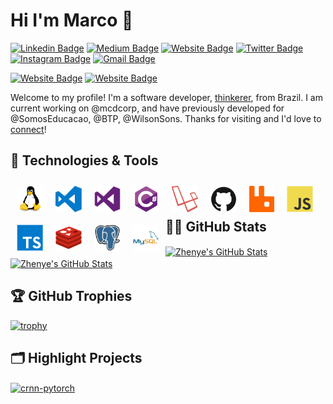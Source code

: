 # Hi I'm Marco 👋

[![Linkedin Badge](https://img.shields.io/badge/-marcoaslima-blue?style=flat&logo=Linkedin&logoColor=white&link=https://www.linkedin.com/in/marcoaslima/)](https://www.linkedin.com/in/marcoaslima/)
[![Medium Badge](https://img.shields.io/badge/-@marcoaslima-000000?style=flat&labelColor=000000&logo=Medium&link=https://medium.com/@marcoaslima)](https://medium.com/@marcoaslima)
[![Website Badge](https://img.shields.io/badge/-marcoaslima.com-7AB900?style=flat&logo=Google-Chrome&logoColor=white&link=https://marcoaslima.com)](https://marcoaslima.com)
[![Twitter Badge](https://img.shields.io/badge/-@marcoaslima-1ca0f1?style=flat&labelColor=1ca0f1&logo=twitter&logoColor=white&link=https://twitter.com/_jesslim)](https://twitter.com/_jesslim)
[![Instagram Badge](https://img.shields.io/badge/-@marcoaslima-purple?style=flat&logo=instagram&logoColor=white&link=https://instagram.com/marcoaslima/)](https://instagram.com/marcoaslima)
[![Gmail Badge](https://img.shields.io/badge/-marcoaslima-c14438?style=flat&logo=Gmail&logoColor=white&link=mailto:marco@proxfield.com)](mailto:marco@proxfield.com)

[![Website Badge](https://img.shields.io/badge/-proxfield.com-323232?style=flat&logo=Google-Chrome&logoColor=white&link=https://proxfield.com)](https://proxfield.com)
[![Website Badge](https://img.shields.io/badge/-proxfield-323232?style=flat&logo=Github&logoColor=white&link=https://https://github.com/proxfield)](https://github.com/proxfield)

Welcome to my profile! I'm a software developer,  [thinkerer](https://github.com/proxfield), from Brazil. I am current working on @mcdcorp, and have previously developed for @SomosEducacao, @BTP, @WilsonSons. Thanks for visiting and I'd love to [connect](https://www.linkedin.com/in/marcoaslima/)!

## 🔧 Technologies & Tools


<img align="left" src="assets/linux.svg" alt="linux" height="42px" style="max-width: 42px; padding: 10px;"/>

<img align="left" src="assets/visual-studio-code.svg" alt="visual-studio-code" height="42px" style="max-width: 42px; padding: 10px;"/>

<img align="left" src="assets/visualstudio.svg" alt="visualstudio" height="42px" style="max-width: 42px; padding: 10px;"/>

<img align="left" src="assets/csharp.svg" alt="csharp" height="42px" style="max-width: 42px; padding: 10px;"/>

<img align="left" src="assets/laravel.svg" alt="laravel" height="42px" style="max-width: 42px; padding: 10px;"/>

<img align="left" src="assets/github.svg" alt="github" height="42px" style="max-width: 42px; padding: 10px;"/>

<img align="left" src="assets/rabbitmq.svg" alt="rabbitmq" height="42px" style="max-width: 42px; padding: 10px;"/>

<img align="left" src="assets/javascript.svg" alt="javascript" height="42px" style="max-width: 42px; padding: 10px;"/>

<img align="left" src="assets/typescript.svg" alt="typescript" height="42px" style="max-width: 42px; padding: 10px;"/>

<img align="left" src="assets/redis.svg" alt="redis" height="42px" style="max-width: 42px; padding: 10px;"/>

<img align="left" src="assets/postgresql.svg" alt="postgresql" height="42px" style="max-width: 42px; padding: 10px;"/>

<img align="left" src="assets/mysql.svg" alt="postgresql" height="42px" style="max-width: 42px; padding: 10px;"/>

<br>
<br>

 ## 👨‍💻 GitHub Stats

<a href="https://github.com/marcoaslima/marcoaslima">
  <img align="center" src="https://github-readme-stats.vercel.app/api/top-langs/?username=marcoaslima&hide=c%2B%2B,c,matlab,assembly&title_color=6aa6f8&text_color=8a919a&icon_color=6aa6f8&bg_color=22272e" alt="Zhenye's GitHub Stats" />
</a>

<a href="https://github.com/marcoaslima/marcoaslima">
  <img align="center" src="https://github-readme-stats.vercel.app/api?username=marcoaslima&show_icons=true&line_height=27&count_private=true&title_color=6aa6f8&text_color=8a919a&icon_color=6aa6f8&bg_color=22272e" alt="Zhenye's GitHub Stats" />
</a> 

## 🏆 GitHub Trophies

[![trophy](https://github-profile-trophy.vercel.app/?username=marcoaslima&theme=nord&column=7)](https://github.com/ryo-ma/github-profile-trophy)


## 🗂️ Highlight Projects

<a href="https://github.com/proxfield/Proxfield.Extensions.Caching.SQLite">
  <img align="center" src="https://github-readme-stats.vercel.app/api/pin/?username=proxfield&repo=Proxfield.Extensions.Caching.SQLite&show_icons=true&line_height=27&title_color=6aa6f8&text_color=8a919a&icon_color=6aa6f8&bg_color=22272e" alt="crnn-pytorch" />
</a>